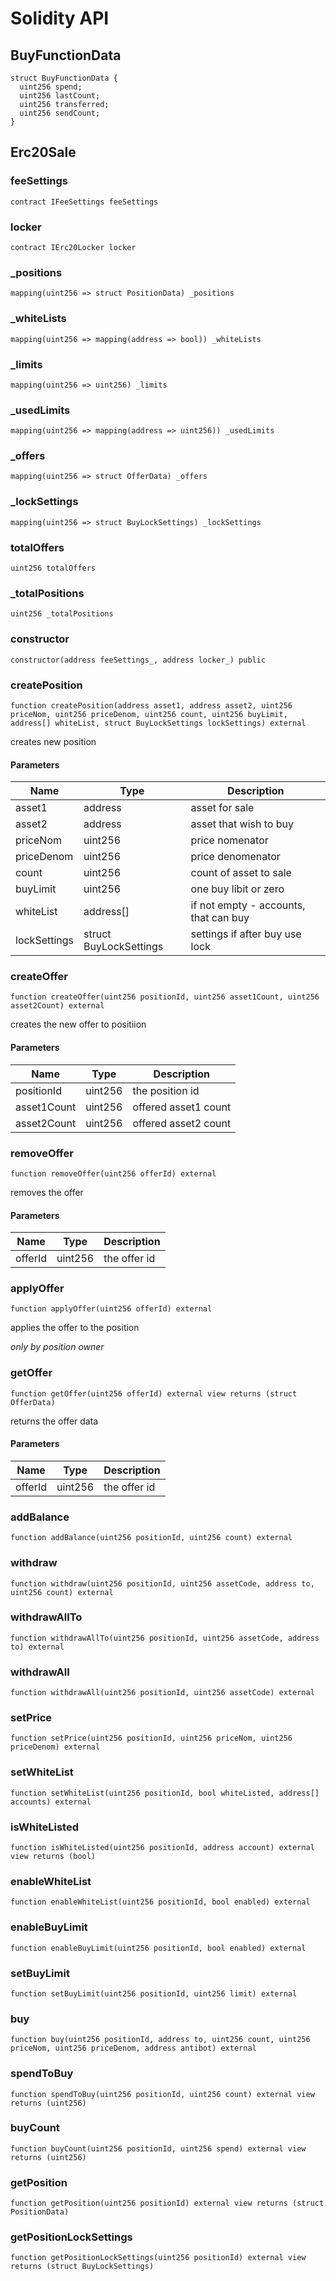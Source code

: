# Solidity API

## BuyFunctionData

```solidity
struct BuyFunctionData {
  uint256 spend;
  uint256 lastCount;
  uint256 transferred;
  uint256 sendCount;
}
```

## Erc20Sale

### feeSettings

```solidity
contract IFeeSettings feeSettings
```

### locker

```solidity
contract IErc20Locker locker
```

### _positions

```solidity
mapping(uint256 => struct PositionData) _positions
```

### _whiteLists

```solidity
mapping(uint256 => mapping(address => bool)) _whiteLists
```

### _limits

```solidity
mapping(uint256 => uint256) _limits
```

### _usedLimits

```solidity
mapping(uint256 => mapping(address => uint256)) _usedLimits
```

### _offers

```solidity
mapping(uint256 => struct OfferData) _offers
```

### _lockSettings

```solidity
mapping(uint256 => struct BuyLockSettings) _lockSettings
```

### totalOffers

```solidity
uint256 totalOffers
```

### _totalPositions

```solidity
uint256 _totalPositions
```

### constructor

```solidity
constructor(address feeSettings_, address locker_) public
```

### createPosition

```solidity
function createPosition(address asset1, address asset2, uint256 priceNom, uint256 priceDenom, uint256 count, uint256 buyLimit, address[] whiteList, struct BuyLockSettings lockSettings) external
```

creates new position

#### Parameters

| Name | Type | Description |
| ---- | ---- | ----------- |
| asset1 | address | asset for sale |
| asset2 | address | asset that wish to buy |
| priceNom | uint256 | price nomenator |
| priceDenom | uint256 | price denomenator |
| count | uint256 | count of asset to sale |
| buyLimit | uint256 | one buy libit or zero |
| whiteList | address[] | if not empty - accounts, that can buy |
| lockSettings | struct BuyLockSettings | settings if after buy use lock |

### createOffer

```solidity
function createOffer(uint256 positionId, uint256 asset1Count, uint256 asset2Count) external
```

creates the new offer to positiion

#### Parameters

| Name | Type | Description |
| ---- | ---- | ----------- |
| positionId | uint256 | the position id |
| asset1Count | uint256 | offered asset1 count |
| asset2Count | uint256 | offered asset2 count |

### removeOffer

```solidity
function removeOffer(uint256 offerId) external
```

removes the offer

#### Parameters

| Name | Type | Description |
| ---- | ---- | ----------- |
| offerId | uint256 | the offer id |

### applyOffer

```solidity
function applyOffer(uint256 offerId) external
```

applies the offer to the position

_only by position owner_

### getOffer

```solidity
function getOffer(uint256 offerId) external view returns (struct OfferData)
```

returns the offer data

#### Parameters

| Name | Type | Description |
| ---- | ---- | ----------- |
| offerId | uint256 | the offer id |

### addBalance

```solidity
function addBalance(uint256 positionId, uint256 count) external
```

### withdraw

```solidity
function withdraw(uint256 positionId, uint256 assetCode, address to, uint256 count) external
```

### withdrawAllTo

```solidity
function withdrawAllTo(uint256 positionId, uint256 assetCode, address to) external
```

### withdrawAll

```solidity
function withdrawAll(uint256 positionId, uint256 assetCode) external
```

### setPrice

```solidity
function setPrice(uint256 positionId, uint256 priceNom, uint256 priceDenom) external
```

### setWhiteList

```solidity
function setWhiteList(uint256 positionId, bool whiteListed, address[] accounts) external
```

### isWhiteListed

```solidity
function isWhiteListed(uint256 positionId, address account) external view returns (bool)
```

### enableWhiteList

```solidity
function enableWhiteList(uint256 positionId, bool enabled) external
```

### enableBuyLimit

```solidity
function enableBuyLimit(uint256 positionId, bool enabled) external
```

### setBuyLimit

```solidity
function setBuyLimit(uint256 positionId, uint256 limit) external
```

### buy

```solidity
function buy(uint256 positionId, address to, uint256 count, uint256 priceNom, uint256 priceDenom, address antibot) external
```

### spendToBuy

```solidity
function spendToBuy(uint256 positionId, uint256 count) external view returns (uint256)
```

### buyCount

```solidity
function buyCount(uint256 positionId, uint256 spend) external view returns (uint256)
```

### getPosition

```solidity
function getPosition(uint256 positionId) external view returns (struct PositionData)
```

### getPositionLockSettings

```solidity
function getPositionLockSettings(uint256 positionId) external view returns (struct BuyLockSettings)
```

